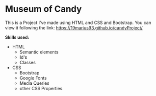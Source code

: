 # Museum of Candy

This is a Project I've made using HTML and CSS and Bootstrap. You can view it following the link: https://19marius93.github.io/candyProject/

<strong>Skills used:</strong>
<ul>
<li>HTML
<ul>
<li>Semantic elements</li>
<li>Id's</li>
<li>Classes</li>
</ul>
</li>
<li>CSS
<ul>
<li>Bootstrap</li>
<li>Google Fonts</li>
<li>Media Queries</li>
<li> other CSS Properties</li>
</ul>
</li>
</ul>
